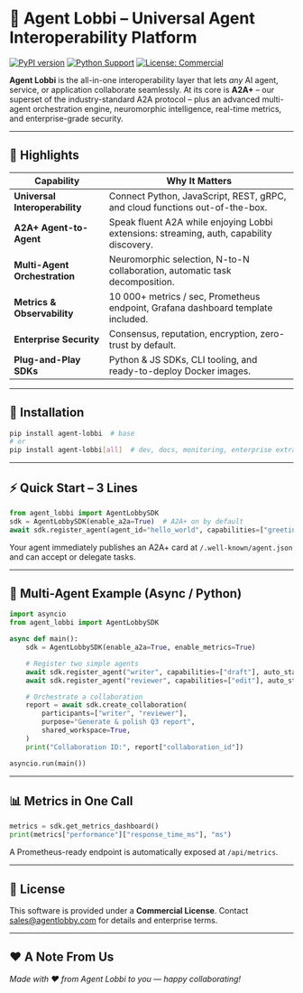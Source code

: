 # 🤖 Agent Lobbi – Universal Agent Interoperability Platform

[![PyPI version](https://badge.fury.io/py/agent-lobbi.svg)](https://badge.fury.io/py/agent-lobbi)
[![Python Support](https://img.shields.io/pypi/pyversions/agent-lobbi.svg)](https://pypi.org/project/agent-lobbi/)
[![License: Commercial](https://img.shields.io/badge/License-Commercial-red.svg)](https://agentlobby.com/license)

**Agent Lobbi** is the all-in-one interoperability layer that lets *any* AI agent, service, or application collaborate seamlessly.  At its core is **A2A+** – our superset of the industry-standard A2A protocol – plus an advanced multi-agent orchestration engine, neuromorphic intelligence, real-time metrics, and enterprise-grade security.

---

## 🚀 Highlights

| Capability | Why It Matters |
|------------|----------------|
| **Universal Interoperability** | Connect Python, JavaScript, REST, gRPC, and cloud functions out-of-the-box. |
| **A2A+ Agent-to-Agent** | Speak fluent A2A while enjoying Lobbi extensions: streaming, auth, capability discovery. |
| **Multi-Agent Orchestration** | Neuromorphic selection, N-to-N collaboration, automatic task decomposition. |
| **Metrics & Observability** | 10 000+ metrics / sec, Prometheus endpoint, Grafana dashboard template included. |
| **Enterprise Security** | Consensus, reputation, encryption, zero-trust by default. |
| **Plug-and-Play SDKs** | Python & JS SDKs, CLI tooling, and ready-to-deploy Docker images. |

---

## 🧩 Installation

```bash
pip install agent-lobbi  # base
# or
pip install agent-lobbi[all]  # dev, docs, monitoring, enterprise extras
```

---

## ⚡ Quick Start – 3 Lines

```python
from agent_lobbi import AgentLobbySDK
sdk = AgentLobbySDK(enable_a2a=True)  # A2A+ on by default
await sdk.register_agent(agent_id="hello_world", capabilities=["greeting"], auto_start_a2a=True)
```
Your agent immediately publishes an A2A+ card at `/.well-known/agent.json` and can accept or delegate tasks.

---

## 🤝 Multi-Agent Example (Async / Python)

```python
import asyncio
from agent_lobbi import AgentLobbySDK

async def main():
    sdk = AgentLobbySDK(enable_a2a=True, enable_metrics=True)

    # Register two simple agents
    await sdk.register_agent("writer", capabilities=["draft"], auto_start_a2a=True)
    await sdk.register_agent("reviewer", capabilities=["edit"], auto_start_a2a=True)

    # Orchestrate a collaboration
    report = await sdk.create_collaboration(
        participants=["writer", "reviewer"],
        purpose="Generate & polish Q3 report",
        shared_workspace=True,
    )
    print("Collaboration ID:", report["collaboration_id"])

asyncio.run(main())
```

---

## 📊 Metrics in One Call

```python
metrics = sdk.get_metrics_dashboard()
print(metrics["performance"]["response_time_ms"], "ms")
```
A Prometheus-ready endpoint is automatically exposed at `/api/metrics`.

---

## 🔐 License

This software is provided under a **Commercial License**.  Contact <sales@agentlobby.com> for details and enterprise terms.

---

## ❤️ A Note From Us

*Made with ❤️ from Agent Lobbi to you — happy collaborating!* 
